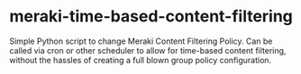 # meraki-time-based-content-filtering
Simple Python script to change Meraki Content Filtering Policy. Can be called via cron or other scheduler to allow for time-based content filtering, without the hassles of creating a full blown group policy configuration.
